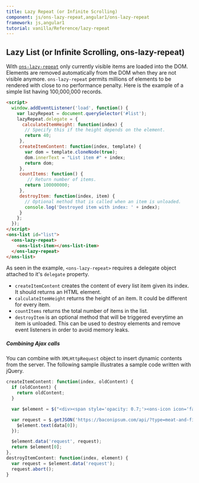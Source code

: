 ```yaml
---
title: Lazy Repeat (or Infinite Scrolling)
component: js/ons-lazy-repeat,angular1/ons-lazy-repeat
framework: js,angular1
tutorial: vanilla/Reference/lazy-repeat
---
```


## Lazy List (or Infinite Scrolling, ons-lazy-repeat)

With [`ons-lazy-repeat`](/v2/docs/js/ons-lazy-repeat.html) only currently visible items are loaded into the DOM. Elements are removed automatically from the DOM when they are not visible anymore. `ons-lazy-repeat` permits millions of elements to be rendered with close to no performance penalty. Here is the example of a simple list having 100,000,000 records.

``` html
<script>
  window.addEventListener('load', function() {
    var lazyRepeat = document.querySelector('#list');
    lazyRepeat.delegate = {
      calculateItemHeight: function(index) {
       // Specify this if the height depends on the element.
       return 40;
     },
     createItemContent: function(index, template) {
       var dom = template.cloneNode(true);
       dom.innerText = "List item #" + index;
       return dom;
     },
     countItems: function() {
        // Return number of items.
       return 100000000;
     },
     destroyItem: function(index, item) {
       // Optional method that is called when an item is unloaded.
       console.log('Destroyed item with index: ' + index);
     }
    };
  });
</script>
<ons-list id="list">
  <ons-lazy-repeat>
    <ons-list-item></ons-list-item>
  </ons-lazy-repeat>
</ons-list>
```

As seen in the example, `<ons-lazy-repeat>` requires a delegate object attached to it's `delegate` property.

* `createItemContent` creates the content of every list item given its index. It should returns an HTML element.
* `calculateItemHeight` returns the height of an item. It could be different for every item.
* `countItems` returns the total number of items in the list.
* `destroyItem` is an optional method that will be triggered everytime an item is unloaded. This can be used to destroy elements and remove event listeners in order to avoid memory leaks.

##### Combining Ajax calls

You can combine with `XMLHttpRequest` object to insert dynamic contents from the server. The following sample illustrates a sample code written with jQuery.

```javascript
createItemContent: function(index, oldContent) {
  if (oldContent) {
    return oldContent;
  }

  var $element = $("<div><span style='opacity: 0.7;'><ons-icon icon='fa-spinner' spin='true'></ons-icon> Loading bacon...</span></div>");

  var request = $.getJSON('https://baconipsum.com/api/?type=meat-and-filler&sentences=1&callback=?', function(data) {
    $element.text(data[0]);
  });

  $element.data('request', request);
  return $element[0];
},
destroyItemContent: function(index, element) {
  var request = $element.data('request');
  request.abort();
}
```
